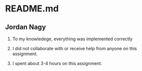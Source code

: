 # README.md
## Jordan Nagy

1. To my knowledege, everything was implemented correctly

2. I did not collaborate with or receive help from anyone on this assignment.

3. I spent about 3-4 hours on this assignment.